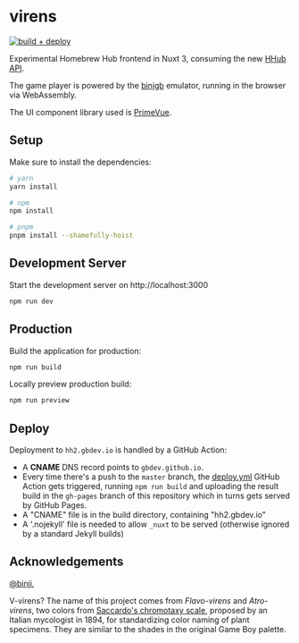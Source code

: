 # virens

[![build + deploy](https://github.com/gbdev/virens/actions/workflows/deploy.yml/badge.svg)](https://github.com/gbdev/virens/actions/workflows/deploy.yml)

Experimental Homebrew Hub frontend in Nuxt 3, consuming the new [HHub API](https://github.com/gbdev/homebrewhub/).

The game player is powered by the [binjgb](https://github.com/binji/binjgb) emulator, running in the browser via WebAssembly.

The UI component library used is [PrimeVue](https://www.primefaces.org/primevue).

## Setup

Make sure to install the dependencies:

```bash
# yarn
yarn install

# npm
npm install

# pnpm
pnpm install --shamefully-hoist
```

## Development Server

Start the development server on http://localhost:3000

```bash
npm run dev
```

## Production

Build the application for production:

```bash
npm run build
```

Locally preview production build:

```bash
npm run preview
```

## Deploy

Deployment to `hh2.gbdev.io` is handled by a GitHub Action:

- A **CNAME** DNS record points to `gbdev.github.io`.
- Every time there's a push to the `master` branch, the [deploy.yml](https://github.com/gbdev/virens/blob/master/.github/workflows/deploy.yml) GitHub Action gets triggered, running `npm run build` and uploading the result build in the `gh-pages` branch of this repository which in turns gets served by GitHub Pages.
- A "CNAME" file is in the build directory, containing "hh2.gbdev.io"
- A '.nojekyll' file is needed to allow `_nuxt` to be served (otherwise ignored by a standard Jekyll builds)

## Acknowledgements

[@binji](https://github.com/binji/binjgb),

V-virens? The name of this project comes from _Flavo-virens_ and _Atro-virens_, two colors from [Saccardo's chromotaxy scale](https://en.wikipedia.org/wiki/File:Saccardo%27s_chromotaxy_scale.jpg), proposed by an Italian mycologist in 1894, for standardizing color naming of plant specimens. They are similar to the shades in the original Game Boy palette.
